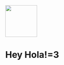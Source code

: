 <img src="https://m.gjcdn.net/user-avatar/200/4601612-pqiv8mds-v4.webp" style="width:100px">

# **Hey Hola!=3**
